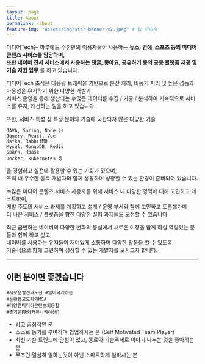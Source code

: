 ```yaml
---
layout: page
title: About
permalink: /about
feature-img: "assets/img/star-banner-v2.jpeg" # 탑 이미지
---
```

  
미디어Tech는 하루에도 수천만의 이용자들이 사용하는 **뉴스, 연예, 스포츠 등의 미디어 콘텐츠 서비스를 담당하며,**<br/> 
**또한 네이버 전사 서비스에서 사용하는 댓글, 좋아요, 공유하기 등의 공통 플랫폼 제공 및 기술 지원 업무** 를 하고 있습니다.

미디어Tech 조직은 대용량 트래픽을 기반으로 분산 처리, 비동기 처리 및 높은 성능과 가용성을 유지하기 위한 다양한 개발과 <br/>서비스 운영을 통해 생산되는 수많은 데이터를 수집 / 가공 / 분석하여 지속적으로 서비스를 유지, 개선하는 일을 하고 있습니다.

또한, 서비스 특성 상 특정 분야와 기술에 국한되지 않은 다양한 기술
```
JAVA, Spring, Node.js
Jquery, React, Vue
Kafka, RabbitMQ
Mysql, MongoDB, Redis
Spark, Hbase
Docker, kubernetes 등
```
을 경험하고 실전에 활용할 수 있는 기회가 있으며, <br/>
조직 내 우수한 동료 개발자와 함께 생활하며 성장할 수 있는 환경이 준비되어 있습니다.

수많은 미디어 콘텐츠 서비스 사용자를 위해 서비스 내 다양한 영역에 대해 고민하고 테스트하며, <br/>
개발 주도의 서비스 과제를 계획하고 설계 / 운영 부서와 함께 고민하고 토론해가며 <br/>
더 나은 서비스 / 플랫폼을 향한 다양한 실험 과제들도 도전할 수 있습니다.

최근 급변하는 네이버의 다양한 변화의 중심에서 새로운 여정을 함께 하실 역량있는 분들과 함께 하고 싶고,<br/>
네이버를 사용하는 유저들이 재미있게 소통하며 다양한 활동을 할 수 있도록 <br/>
기술적으로 함께 고민하며 성장할 수 있는 개발자를 모시고자 합니다.

<hr/>

## 이런 분이면 좋겠습니다
```
#새로운발견과도전 #일이되게하는
#플랫폼고도화와MSA
#다양한미디어콘텐츠의융합
#즐거운PR와커뮤니케이션
```
- 밝고 긍정적인 분
- 스스로 동기를 부여하며 협업하시는 분 (Self Motivated Team Player)
- 최신 기술 트렌드에 관심이 있고, 동료와 기술주제로 이야기 나누는 것을 좋아하는 분
- 무조건 열심히 일하는것이 아닌 스마트하게 일하시는 분


